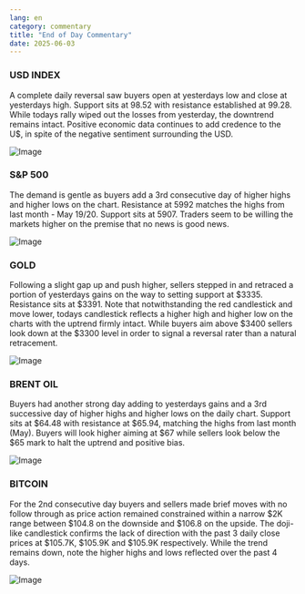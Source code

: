 ```yaml
---
lang: en
category: commentary
title: "End of Day Commentary"
date: 2025-06-03
---
```


### USD INDEX

A complete daily reversal saw buyers open at yesterdays low and close at yesterdays high. Support sits at 98.52 with resistance established at 99.28. While todays rally wiped out the losses from yesterday, the downtrend remains intact. Positive economic data continues to add credence to the U$, in spite of the negative sentiment surrounding the USD. 

![Image](https://markleighedu.github.io/img/Jun-2025/03-Jun-2025/usdindex.jpg)

### S&P 500

The demand is gentle as buyers add a 3rd consecutive day of higher highs and higher lows on the chart. Resistance at 5992 matches the highs from last month - May 19/20. Support sits at 5907. Traders seem to be willing the markets higher on the premise that no news is good news. 

![Image](https://markleighedu.github.io/img/Jun-2025/03-Jun-2025/sp500.jpg)

### GOLD

Following a slight gap up and push higher, sellers stepped in and retraced a portion of yesterdays gains on the way to setting support at $3335. Resistance sits at $3391. Note that notwithstanding the red candlestick and move lower, todays candlestick reflects a higher high and higher low on the charts with the uptrend firmly intact. While buyers aim above $3400 sellers look down at the $3300 level in order to signal a reversal rater than a natural retracement. 

![Image](https://markleighedu.github.io/img/Jun-2025/03-Jun-2025/gold.jpg)

### BRENT OIL

Buyers had another strong day adding to yesterdays gains and a 3rd successive day of higher highs and higher lows on the daily chart. Support sits at $64.48 with resistance at $65.94, matching the highs from last month (May). Buyers will look higher aiming at $67 while sellers look below the $65 mark to halt the uptrend and positive bias.  

![Image](https://markleighedu.github.io/img/Jun-2025/03-Jun-2025/brentoil.jpg)

### BITCOIN

For the 2nd consecutive day buyers and sellers made brief moves with no follow through as price action remained constrained within a narrow $2K range between $104.8 on the downside and $106.8 on the upside. The doji-like candlestick confirms the lack of direction with the past 3 daily close prices at $105.7K, $105.9K and $105.9K respectively. While the trend remains down, note the higher highs and lows reflected over the past 4 days.

![Image](https://markleighedu.github.io/img/Jun-2025/03-Jun-2025/bitcoin.jpg)

